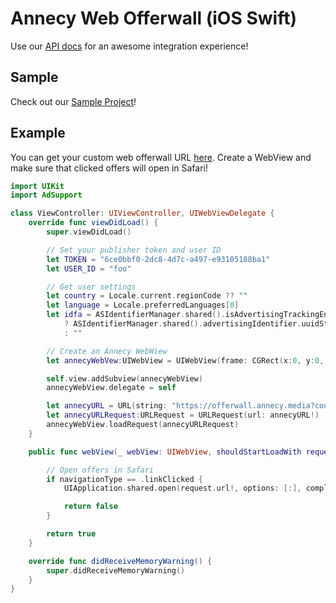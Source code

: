 # Annecy Web Offerwall (iOS Swift)

Use our [API docs](https://admin.annecy.media/docs) for an awesome integration experience!

## Sample

Check out our [Sample Project](https://github.com/gdmobile/annecy-media-api/tree/master/web-offerwall-ios-swift/sample)!

## Example

You can get your custom web offerwall URL [here](https://admin.annecy.media/offerwall). Create a WebView and make sure that clicked offers will open in Safari!

``` swift
import UIKit
import AdSupport

class ViewController: UIViewController, UIWebViewDelegate {
    override func viewDidLoad() {
        super.viewDidLoad()

        // Set your publisher token and user ID
        let TOKEN = "6ce0bbf0-2dc8-4d7c-a497-e93105188ba1"
        let USER_ID = "foo"

        // Get user settings
        let country = Locale.current.regionCode ?? ""
        let language = Locale.preferredLanguages[0]
        let idfa = ASIdentifierManager.shared().isAdvertisingTrackingEnabled
            ? ASIdentifierManager.shared().advertisingIdentifier.uuidString
            : ""

        // Create an Annecy WebWiew
        let annecyWebVew:UIWebView = UIWebView(frame: CGRect(x:0, y:0, width: UIScreen.main.bounds.width, height:UIScreen.main.bounds.height))

        self.view.addSubview(annecyWebView)
        annecyWebView.delegate = self

        let annecyURL = URL(string: "https://offerwall.annecy.media?country=\(country)&language=\(language)&idfa_gaid=\(idfa)&token=\(TOKEN)&user_id=\(USER_ID)&platform=ios")
        let annecyURLRequest:URLRequest = URLRequest(url: annecyURL!)
        annecyWebView.loadRequest(annecyURLRequest)
    }

    public func webView(_ webView: UIWebView, shouldStartLoadWith request: URLRequest, navigationType: UIWebViewNavigationType) -> Bool {

        // Open offers in Safari
        if navigationType == .linkClicked {
            UIApplication.shared.open(request.url!, options: [:], completionHandler: nil)

            return false
        }

        return true
    }

    override func didReceiveMemoryWarning() {
        super.didReceiveMemoryWarning()
    }
}
```
